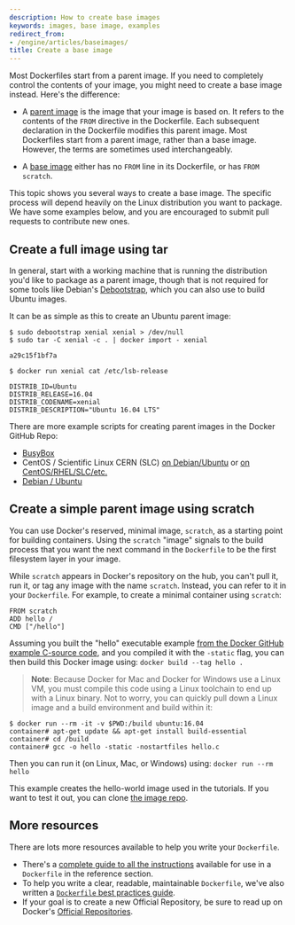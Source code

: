 ```yaml
---
description: How to create base images
keywords: images, base image, examples
redirect_from:
- /engine/articles/baseimages/
title: Create a base image
---
```


Most Dockerfiles start from a parent image. If you need to completely control
the contents of your image, you might need to create a base image instead.
Here's the difference:

- A [parent image](/glossary.md?term=parent%20image) is the image that your
  image is based on. It refers to the contents of the `FROM` directive in the
  Dockerfile. Each subsequent declaration in the Dockerfile modifies this parent
  image. Most Dockerfiles start from a parent image, rather than a base image.
  However, the terms are sometimes used interchangeably.

- A [base image](/glossary.md?term=base%20image) either has no `FROM` line
  in its Dockerfile, or has `FROM scratch`.

This topic shows you several ways to create a base image. The specific process
will depend heavily on the Linux distribution you want to package. We have some
examples below, and you are encouraged to submit pull requests to contribute new
ones.

## Create a full image using tar

In general, start with a working machine that is running
the distribution you'd like to package as a parent image, though that is
not required for some tools like Debian's
[Debootstrap](https://wiki.debian.org/Debootstrap), which you can also
use to build Ubuntu images.

It can be as simple as this to create an Ubuntu parent image:

    $ sudo debootstrap xenial xenial > /dev/null
    $ sudo tar -C xenial -c . | docker import - xenial

    a29c15f1bf7a

    $ docker run xenial cat /etc/lsb-release

    DISTRIB_ID=Ubuntu
    DISTRIB_RELEASE=16.04
    DISTRIB_CODENAME=xenial
    DISTRIB_DESCRIPTION="Ubuntu 16.04 LTS"

There are more example scripts for creating parent images in the Docker
GitHub Repo:

 - [BusyBox](https://github.com/moby/moby/blob/master/contrib/mkimage/busybox-static)
 - CentOS / Scientific Linux CERN (SLC) [on Debian/Ubuntu](
   https://github.com/moby/moby/blob/master/contrib/mkimage/rinse) or
   [on CentOS/RHEL/SLC/etc.](
   https://github.com/moby/moby/blob/master/contrib/mkimage-yum.sh)
 - [Debian / Ubuntu](
   https://github.com/moby/moby/blob/master/contrib/mkimage/debootstrap)

## Create a simple parent image using scratch

You can use Docker's reserved, minimal image, `scratch`, as a starting point for building containers. Using the `scratch` "image" signals to the build process that you want the next command in the `Dockerfile` to be the first filesystem layer in your image.

While `scratch` appears in Docker's repository on the hub, you can't pull it, run it, or tag any image with the name `scratch`. Instead, you can refer to it in your `Dockerfile`. For example, to create a minimal container using `scratch`:

    FROM scratch
    ADD hello /
    CMD ["/hello"]

Assuming you built the "hello" executable example [from the Docker GitHub example C-source code](https://github.com/docker-library/hello-world/blob/master/hello.c), and you compiled it with the `-static` flag, you can then build this Docker image using: `docker build --tag hello .`

> **Note**: Because Docker for Mac and Docker for Windows use a Linux VM, you must compile this code using a Linux toolchain to end up
> with a Linux binary. Not to worry, you can quickly pull down a Linux image and a build environment and build within it:

    $ docker run --rm -it -v $PWD:/build ubuntu:16.04
    container# apt-get update && apt-get install build-essential
    container# cd /build
    container# gcc -o hello -static -nostartfiles hello.c

Then you can run it (on Linux, Mac, or Windows) using: `docker run --rm hello`

This example creates the hello-world image used in the tutorials.
If you want to test it out, you can clone [the image repo](https://github.com/docker-library/hello-world).


## More resources

There are lots more resources available to help you write your `Dockerfile`.

* There's a [complete guide to all the instructions](../../reference/builder.md) available for use in a `Dockerfile` in the reference section.
* To help you write a clear, readable, maintainable `Dockerfile`, we've also
written a [`Dockerfile` best practices guide](dockerfile_best-practices.md).
* If your goal is to create a new Official Repository, be sure to read up on Docker's [Official Repositories](/docker-hub/official_repos/).
